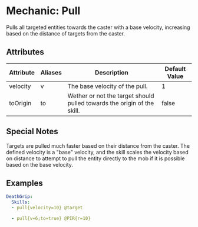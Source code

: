 Mechanic: Pull
==============

Pulls all targeted entities towards the caster with a base velocity,
increasing based on the distance of targets from the caster.

Attributes
----------

| Attribute | Aliases | Description   | Default Value |
|-----------|---------|-------------------------------------------------------------------------|---------------|
| velocity  | v   | The base velocity of the pull. | 1 |
| toOrigin  | to  | Wether or not the target should pulled towards the origin of the skill. | false |

  

Special Notes
-------------

Targets are pulled much faster based on their distance from the caster.
The defined velocity is a "base" velocity, and the skill scales the
velocity based on distance to attempt to pull the entity directly to the
mob if it is possible based on the base velocity.

Examples
--------
```yaml
DeathGrip:
  Skills:
  - pull{velocity=10} @target

  - pull{v=6;to=true} @PIR{r=10}
```